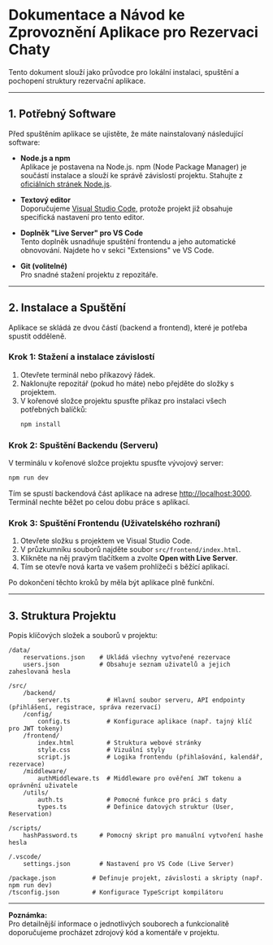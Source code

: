 # Dokumentace a Návod ke Zprovoznění Aplikace pro Rezervaci Chaty

Tento dokument slouží jako průvodce pro lokální instalaci, spuštění a pochopení struktury rezervační aplikace.

---

## 1. Potřebný Software

Před spuštěním aplikace se ujistěte, že máte nainstalovaný následující software:

- **Node.js a npm**  
    Aplikace je postavena na Node.js. npm (Node Package Manager) je součástí instalace a slouží ke správě závislostí projektu. Stahujte z [oficiálních stránek Node.js](https://nodejs.org/).

- **Textový editor**  
    Doporučujeme [Visual Studio Code](https://code.visualstudio.com/), protože projekt již obsahuje specifická nastavení pro tento editor.

- **Doplněk "Live Server" pro VS Code**  
    Tento doplněk usnadňuje spuštění frontendu a jeho automatické obnovování. Najdete ho v sekci "Extensions" ve VS Code.

- **Git (volitelné)**  
    Pro snadné stažení projektu z repozitáře.

---

## 2. Instalace a Spuštění

Aplikace se skládá ze dvou částí (backend a frontend), které je potřeba spustit odděleně.

### Krok 1: Stažení a instalace závislostí

1. Otevřete terminál nebo příkazový řádek.
2. Naklonujte repozitář (pokud ho máte) nebo přejděte do složky s projektem.
3. V kořenové složce projektu spusťte příkaz pro instalaci všech potřebných balíčků:
     ```bash
     npm install
     ```

### Krok 2: Spuštění Backendu (Serveru)

V terminálu v kořenové složce projektu spusťte vývojový server:
```bash
npm run dev
```
Tím se spustí backendová část aplikace na adrese [http://localhost:3000](http://localhost:3000). Terminál nechte běžet po celou dobu práce s aplikací.

### Krok 3: Spuštění Frontendu (Uživatelského rozhraní)

1. Otevřete složku s projektem ve Visual Studio Code.
2. V průzkumníku souborů najděte soubor `src/frontend/index.html`.
3. Klikněte na něj pravým tlačítkem a zvolte **Open with Live Server**.
4. Tím se otevře nová karta ve vašem prohlížeči s běžící aplikací.

Po dokončení těchto kroků by měla být aplikace plně funkční.

---

## 3. Struktura Projektu

Popis klíčových složek a souborů v projektu:

```
/data/
    reservations.json    # Ukládá všechny vytvořené rezervace
    users.json           # Obsahuje seznam uživatelů a jejich zaheslovaná hesla

/src/
    /backend/
        server.ts          # Hlavní soubor serveru, API endpointy (přihlášení, registrace, správa rezervací)
    /config/
        config.ts          # Konfigurace aplikace (např. tajný klíč pro JWT tokeny)
    /frontend/
        index.html         # Struktura webové stránky
        style.css          # Vizuální styly
        script.js          # Logika frontendu (přihlašování, kalendář, rezervace)
    /middleware/
        authMiddleware.ts  # Middleware pro ověření JWT tokenu a oprávnění uživatele
    /utils/
        auth.ts            # Pomocné funkce pro práci s daty
        types.ts           # Definice datových struktur (User, Reservation)

/scripts/
    hashPassword.ts      # Pomocný skript pro manuální vytvoření hashe hesla

/.vscode/
    settings.json        # Nastavení pro VS Code (Live Server)

/package.json          # Definuje projekt, závislosti a skripty (např. npm run dev)
/tsconfig.json         # Konfigurace TypeScript kompilátoru
```

---

**Poznámka:**  
Pro detailnější informace o jednotlivých souborech a funkcionalitě doporučujeme procházet zdrojový kód a komentáře v projektu.

